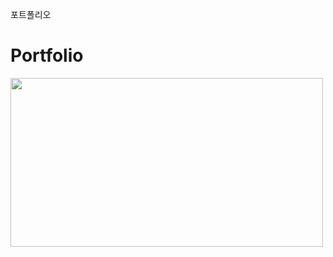 포트폴리오
# Portfolio

<img src="https://github.com/sjunkim1117/Portfolio/assets/139933345/b5f626a8-c1b1-4f75-a4b8-d9fc87c3bc6c" width=500 height=270>
